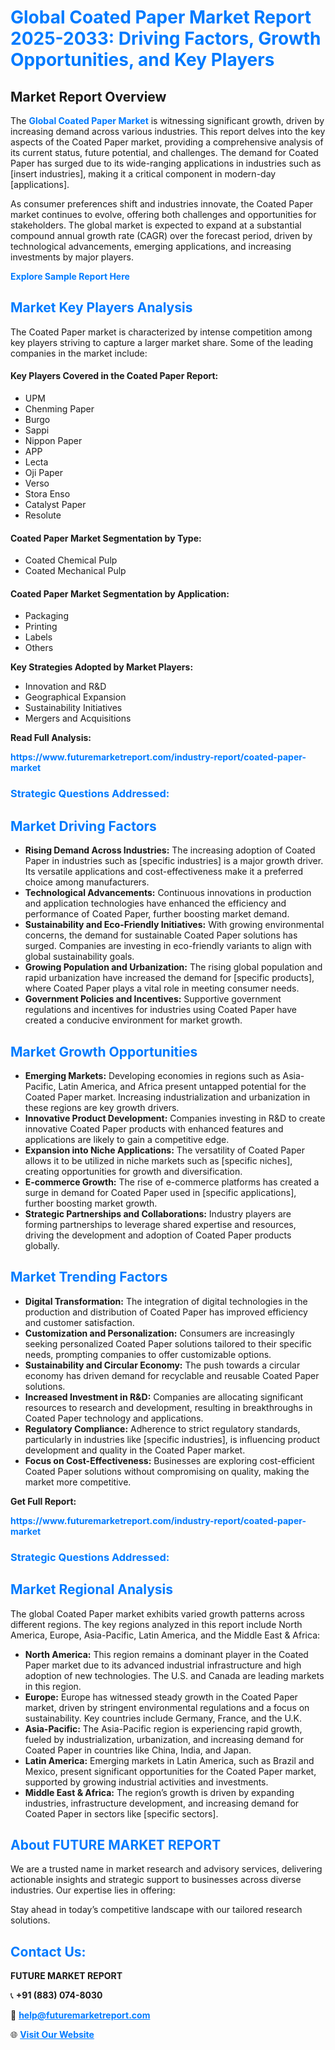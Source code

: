 <h1 style="color: #007BFF;">Global Coated Paper Market Report 2025-2033: Driving Factors, Growth Opportunities, and Key Players</h1>

<section id="overview">
<h2>Market Report Overview</h2>
<p>The <a href="https://www.futuremarketreport.com/industry-report/coated-paper-market" style="color: #007BFF; text-decoration: none;"><strong>Global Coated Paper Market</strong></a> is witnessing significant growth, driven by increasing demand across various industries. This report delves into the key aspects of the Coated Paper market, providing a comprehensive analysis of its current status, future potential, and challenges. The demand for Coated Paper has surged due to its wide-ranging applications in industries such as [insert industries], making it a critical component in modern-day [applications].</p>
<p>As consumer preferences shift and industries innovate, the Coated Paper market continues to evolve, offering both challenges and opportunities for stakeholders. The global market is expected to expand at a substantial compound annual growth rate (CAGR) over the forecast period, driven by technological advancements, emerging applications, and increasing investments by major players.</p>
</section>

<section id="overview">
<p><a href="https://www.futuremarketreport.com/request-sample/reportId=115125" style="color: #007BFF; text-decoration: none;"><strong>Explore Sample Report Here</strong></a></p>
</section>

<section id="key-players">
<h2 style="color: #007BFF;">Market Key Players Analysis</h2>
<p>The Coated Paper market is characterized by intense competition among key players striving to capture a larger market share. Some of the leading companies in the market include:</p>
<h4>Key Players Covered in the Coated Paper Report:</h4>
<ul><li>UPM</li><li>Chenming Paper</li><li>Burgo</li><li>Sappi</li><li>Nippon Paper</li><li>APP</li><li>Lecta</li><li>Oji Paper</li><li>Verso</li><li>Stora Enso</li><li>Catalyst Paper</li><li>Resolute</li></ul>
<h4>Coated Paper Market Segmentation by Type:</h4>
<ul><li>Coated Chemical Pulp</li><li>Coated Mechanical Pulp</li></ul>

<h4>Coated Paper Market Segmentation by Application:</h4>
<ul><li>Packaging</li><li>Printing</li><li>Labels</li><li>Others</li></ul>
<p><strong>Key Strategies Adopted by Market Players:</strong></p>
<ul>
<li>Innovation and R&D</li>
<li>Geographical Expansion</li>
<li>Sustainability Initiatives</li>
<li>Mergers and Acquisitions</li>
</ul>
</section>

<section>
<p><strong>Read Full Analysis: </strong></p><a href="https://www.futuremarketreport.com/industry-report/coated-paper-market" style="color: #007BFF; text-decoration: none;"><strong>https://www.futuremarketreport.com/industry-report/coated-paper-market</strong></a>
<h3 style="color: #007BFF;">Strategic Questions Addressed:</h3>
</section>

<section id="driving-factors">
<h2 style="color: #007BFF;">Market Driving Factors</h2>
<ul>
<li><strong>Rising Demand Across Industries:</strong> The increasing adoption of Coated Paper in industries such as [specific industries] is a major growth driver. Its versatile applications and cost-effectiveness make it a preferred choice among manufacturers.</li>
<li><strong>Technological Advancements:</strong> Continuous innovations in production and application technologies have enhanced the efficiency and performance of Coated Paper, further boosting market demand.</li>
<li><strong>Sustainability and Eco-Friendly Initiatives:</strong> With growing environmental concerns, the demand for sustainable Coated Paper solutions has surged. Companies are investing in eco-friendly variants to align with global sustainability goals.</li>
<li><strong>Growing Population and Urbanization:</strong> The rising global population and rapid urbanization have increased the demand for [specific products], where Coated Paper plays a vital role in meeting consumer needs.</li>
<li><strong>Government Policies and Incentives:</strong> Supportive government regulations and incentives for industries using Coated Paper have created a conducive environment for market growth.</li>
</ul>
</section>

<section id="growth-opportunities">
<h2 style="color: #007BFF;">Market Growth Opportunities</h2>
<ul>
<li><strong>Emerging Markets:</strong> Developing economies in regions such as Asia-Pacific, Latin America, and Africa present untapped potential for the Coated Paper market. Increasing industrialization and urbanization in these regions are key growth drivers.</li>
<li><strong>Innovative Product Development:</strong> Companies investing in R&D to create innovative Coated Paper products with enhanced features and applications are likely to gain a competitive edge.</li>
<li><strong>Expansion into Niche Applications:</strong> The versatility of Coated Paper allows it to be utilized in niche markets such as [specific niches], creating opportunities for growth and diversification.</li>
<li><strong>E-commerce Growth:</strong> The rise of e-commerce platforms has created a surge in demand for Coated Paper used in [specific applications], further boosting market growth.</li>
<li><strong>Strategic Partnerships and Collaborations:</strong> Industry players are forming partnerships to leverage shared expertise and resources, driving the development and adoption of Coated Paper products globally.</li>
</ul>
</section>

<section id="trending-factors">
<h2 style="color: #007BFF;">Market Trending Factors</h2>
<ul>
<li><strong>Digital Transformation:</strong> The integration of digital technologies in the production and distribution of Coated Paper has improved efficiency and customer satisfaction.</li>
<li><strong>Customization and Personalization:</strong> Consumers are increasingly seeking personalized Coated Paper solutions tailored to their specific needs, prompting companies to offer customizable options.</li>
<li><strong>Sustainability and Circular Economy:</strong> The push towards a circular economy has driven demand for recyclable and reusable Coated Paper solutions.</li>
<li><strong>Increased Investment in R&D:</strong> Companies are allocating significant resources to research and development, resulting in breakthroughs in Coated Paper technology and applications.</li>
<li><strong>Regulatory Compliance:</strong> Adherence to strict regulatory standards, particularly in industries like [specific industries], is influencing product development and quality in the Coated Paper market.</li>
<li><strong>Focus on Cost-Effectiveness:</strong> Businesses are exploring cost-efficient Coated Paper solutions without compromising on quality, making the market more competitive.</li>
</ul>
</section>

<section>
<p><strong>Get Full Report: </strong></p><a href="https://www.futuremarketreport.com/industry-report/coated-paper-market" style="color: #007BFF; text-decoration: none;"><strong>https://www.futuremarketreport.com/industry-report/coated-paper-market</strong></a>
<h3 style="color: #007BFF;">Strategic Questions Addressed:</h3>
</section>


<section id="regional-analysis">
<h2 style="color: #007BFF;">Market Regional Analysis</h2>
<p>The global Coated Paper market exhibits varied growth patterns across different regions. The key regions analyzed in this report include North America, Europe, Asia-Pacific, Latin America, and the Middle East & Africa:</p>
<ul>
<li><strong>North America:</strong> This region remains a dominant player in the Coated Paper market due to its advanced industrial infrastructure and high adoption of new technologies. The U.S. and Canada are leading markets in this region.</li>
<li><strong>Europe:</strong> Europe has witnessed steady growth in the Coated Paper market, driven by stringent environmental regulations and a focus on sustainability. Key countries include Germany, France, and the U.K.</li>
<li><strong>Asia-Pacific:</strong> The Asia-Pacific region is experiencing rapid growth, fueled by industrialization, urbanization, and increasing demand for Coated Paper in countries like China, India, and Japan.</li>
<li><strong>Latin America:</strong> Emerging markets in Latin America, such as Brazil and Mexico, present significant opportunities for the Coated Paper market, supported by growing industrial activities and investments.</li>
<li><strong>Middle East & Africa:</strong> The region’s growth is driven by expanding industries, infrastructure development, and increasing demand for Coated Paper in sectors like [specific sectors].</li>
</ul>
</section>

<footer>
<h2 style="color: #007BFF;">About FUTURE MARKET REPORT</h2>
<p>We are a trusted name in market research and advisory services, delivering actionable insights and strategic support to businesses across diverse industries. Our expertise lies in offering:</p>

<p>Stay ahead in today’s competitive landscape with our tailored research solutions.</p>

<h2 style="color: #007BFF;">Contact Us:</h2>
<p><strong>FUTURE MARKET REPORT</strong></p>
<p>📞 <strong>+91 (883) 074-8030</strong></p>
<p>📧 <strong><a href="mailto:help@futuremarketreport.com" style="color: #007BFF;">help@futuremarketreport.com</a></strong></p>
<p>🌐 <strong><a href="https://www.futuremarketreport.com/" style="color: #007BFF;">Visit Our Website</a></strong></p>
</footer>
